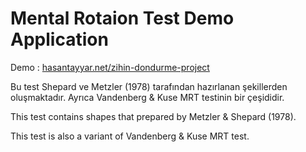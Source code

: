 Mental Rotaion Test Demo Application
====================================

Demo : [hasantayyar.net/zihin-dondurme-project](http://hasantayyar.net/zihin-dondurme-project)

Bu test Shepard ve Metzler (1978) tarafından hazırlanan şekillerden oluşmaktadır. Ayrıca Vandenberg & Kuse MRT testinin bir çeşididir.



This test contains shapes that prepared by Metzler & Shepard (1978). 

This test is also a variant of Vandenberg & Kuse MRT test.
